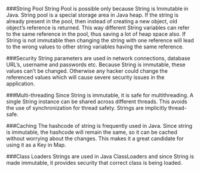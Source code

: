 ###String Pool
String Pool is possible only because String is Immutable in Java. String pool is a special storage area in Java heap. If the string is already present in the pool, then instead of creating a new object, old object’s reference is returned. This way different String variables can refer to the same reference in the pool, thus saving a lot of heap space also. If String is not immutable then changing the string with one reference will lead to the wrong values to other string variables having the same reference.

###Security
String parameters are used in network connections, database URL’s, username and passwords etc. Because String is immutable, these values can’t be changed. Otherwise any hacker could change the referenced values which will cause severe security issues in the application.

###Multi-threading
Since String is immutable, it is safe for multithreading. A single String instance can be shared across different threads. This avoids the use of synchronization for thread safety. Strings are implicitly thread-safe.

###Caching
The hashcode of string is frequently used in Java. Since string is immutable, the hashcode will remain the same, so it can be cached without worrying about the changes. This makes it a great candidate for using it as a Key in Map.

###Class Loaders
Strings are used in Java ClassLoaders and since String is made immutable, it provides security that correct class is being loaded.